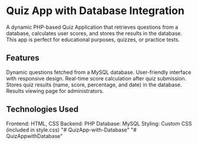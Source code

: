 Quiz App with Database Integration
==========================
A dynamic PHP-based Quiz Application that retrieves questions from a database, calculates user scores, and stores the results in the database. This app is perfect for educational purposes, quizzes, or practice tests.

Features   
--------
Dynamic questions fetched from a MySQL database.
User-friendly interface with responsive design.
Real-time score calculation after quiz submission.
Stores quiz results (name, score, percentage, and date) in the database.
Results viewing page for administrators.

Technologies Used
-----------------
Frontend: HTML, CSS
Backend: PHP
Database: MySQL
Styling: Custom CSS (included in style.css)
"# QuizApp-with-Database" 
"# QuizAppwithDatabase" 
